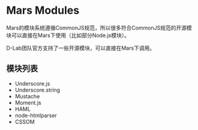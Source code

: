 Mars Modules
======================

Mars的模块系统遵循CommonJS规范，所以很多符合CommonJS规范的开源模块可以直接在Mars下使用（比如部分Node.js模块）。

D-Lab团队官方支持了一些开源模块，可以直接在Mars下调用。


模块列表
----------------

 * Underscore.js
 * Underscore.string
 * Mustache
 * Moment.js
 * HAML
 * node-htmlparser
 * CSSOM

